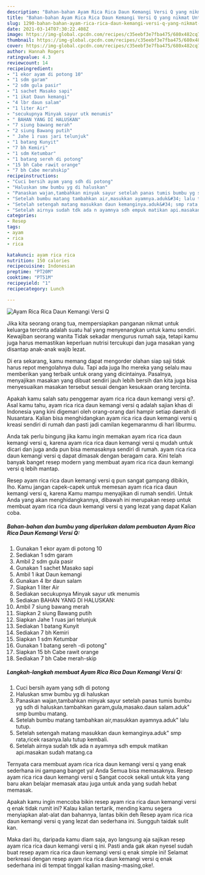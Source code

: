 ```yaml
---
description: "Bahan-bahan Ayam Rica Rica Daun Kemangi Versi Q yang nikmat Untuk Jualan"
title: "Bahan-bahan Ayam Rica Rica Daun Kemangi Versi Q yang nikmat Untuk Jualan"
slug: 1290-bahan-bahan-ayam-rica-rica-daun-kemangi-versi-q-yang-nikmat-untuk-jualan
date: 2021-03-14T07:30:22.408Z
image: https://img-global.cpcdn.com/recipes/c35eebf3e7fba475/680x482cq70/ayam-rica-rica-daun-kemangi-versi-q-foto-resep-utama.jpg
thumbnail: https://img-global.cpcdn.com/recipes/c35eebf3e7fba475/680x482cq70/ayam-rica-rica-daun-kemangi-versi-q-foto-resep-utama.jpg
cover: https://img-global.cpcdn.com/recipes/c35eebf3e7fba475/680x482cq70/ayam-rica-rica-daun-kemangi-versi-q-foto-resep-utama.jpg
author: Hannah Rogers
ratingvalue: 4.3
reviewcount: 14
recipeingredient:
- "1 ekor ayam di potong 10"
- "1 sdm garam"
- "2 sdm gula pasir"
- "1 sachet Masako sapi"
- "1 ikat Daun kemangi"
- "4 lbr daun salam"
- "1 liter Air"
- "secukupnya Minyak sayur utk menumis"
- " BAHAN YANG DI HALUSKAN"
- "7 siung bawang merah"
- "2 siung Bawang putih"
- " Jahe 1 ruas jari telunjuk"
- "1 batang Kunyit"
- "7 bh Kemiri"
- "1 sdm Ketumbar"
- "1 batang sereh di potong"
- "15 bh Cabe rawit orange"
- "7 bh Cabe merahskip"
recipeinstructions:
- "Cuci bersih ayam yang sdh di potong"
- "Haluskan smw bumbu yg di haluskan"
- "Panaskan wajan,tambahkan minyak sayur setelah panas tumis bumbu yg sdh di haluskan.tambahkan garam,gula,masako.daun salam.aduk&#34; smp bumbu matang."
- "Setelah bumbu matang tambahkan air,masukkan ayamnya.aduk&#34; lalu tutup."
- "Setelah setengah matang masukkan daun kemanginya.aduk&#34; smp rata,ricek rasanya.lalu tutup kembali."
- "Setelah airnya sudah tdk ada n ayamnya sdh empuk matikan api.masakan sudah matang.ca"
categories:
- Resep
tags:
- ayam
- rica
- rica

katakunci: ayam rica rica 
nutrition: 150 calories
recipecuisine: Indonesian
preptime: "PT20M"
cooktime: "PT51M"
recipeyield: "1"
recipecategory: Lunch

---
```



![Ayam Rica Rica Daun Kemangi Versi Q](https://img-global.cpcdn.com/recipes/c35eebf3e7fba475/680x482cq70/ayam-rica-rica-daun-kemangi-versi-q-foto-resep-utama.jpg)

Jika kita seorang orang tua, mempersiapkan panganan nikmat untuk keluarga tercinta adalah suatu hal yang menyenangkan untuk kamu sendiri. Kewajiban seorang  wanita Tidak sekadar mengurus rumah saja, tetapi kamu juga harus memastikan keperluan nutrisi tercukupi dan juga masakan yang disantap anak-anak wajib lezat.

Di era  sekarang, kamu memang dapat mengorder olahan siap saji tidak harus repot mengolahnya dulu. Tapi ada juga lho mereka yang selalu mau memberikan yang terbaik untuk orang yang dicintainya. Pasalnya, menyajikan masakan yang dibuat sendiri jauh lebih bersih dan kita juga bisa menyesuaikan masakan tersebut sesuai dengan kesukaan orang tercinta. 



Apakah kamu salah satu penggemar ayam rica rica daun kemangi versi q?. Asal kamu tahu, ayam rica rica daun kemangi versi q adalah sajian khas di Indonesia yang kini digemari oleh orang-orang dari hampir setiap daerah di Nusantara. Kalian bisa menghidangkan ayam rica rica daun kemangi versi q kreasi sendiri di rumah dan pasti jadi camilan kegemaranmu di hari liburmu.

Anda tak perlu bingung jika kamu ingin memakan ayam rica rica daun kemangi versi q, karena ayam rica rica daun kemangi versi q mudah untuk dicari dan juga anda pun bisa memasaknya sendiri di rumah. ayam rica rica daun kemangi versi q dapat dimasak dengan beragam cara. Kini telah banyak banget resep modern yang membuat ayam rica rica daun kemangi versi q lebih mantap.

Resep ayam rica rica daun kemangi versi q pun sangat gampang dibikin, lho. Kamu jangan capek-capek untuk memesan ayam rica rica daun kemangi versi q, karena Kamu mampu menyajikan di rumah sendiri. Untuk Anda yang akan menghidangkannya, dibawah ini merupakan resep untuk membuat ayam rica rica daun kemangi versi q yang lezat yang dapat Kalian coba.

<!--inarticleads1-->

##### Bahan-bahan dan bumbu yang diperlukan dalam pembuatan Ayam Rica Rica Daun Kemangi Versi Q:

1. Gunakan 1 ekor ayam di potong 10
1. Sediakan 1 sdm garam
1. Ambil 2 sdm gula pasir
1. Gunakan 1 sachet Masako sapi
1. Ambil 1 ikat Daun kemangi
1. Gunakan 4 lbr daun salam
1. Siapkan 1 liter Air
1. Sediakan secukupnya Minyak sayur utk menumis
1. Sediakan  BAHAN YANG DI HALUSKAN:
1. Ambil 7 siung bawang merah
1. Siapkan 2 siung Bawang putih
1. Siapkan  Jahe 1 ruas jari telunjuk
1. Sediakan 1 batang Kunyit
1. Sediakan 7 bh Kemiri
1. Siapkan 1 sdm Ketumbar
1. Gunakan 1 batang sereh -di potong&#34;
1. Siapkan 15 bh Cabe rawit orange
1. Sediakan 7 bh Cabe merah-skip




<!--inarticleads2-->

##### Langkah-langkah membuat Ayam Rica Rica Daun Kemangi Versi Q:

1. Cuci bersih ayam yang sdh di potong
1. Haluskan smw bumbu yg di haluskan
1. Panaskan wajan,tambahkan minyak sayur setelah panas tumis bumbu yg sdh di haluskan.tambahkan garam,gula,masako.daun salam.aduk&#34; smp bumbu matang.
1. Setelah bumbu matang tambahkan air,masukkan ayamnya.aduk&#34; lalu tutup.
1. Setelah setengah matang masukkan daun kemanginya.aduk&#34; smp rata,ricek rasanya.lalu tutup kembali.
1. Setelah airnya sudah tdk ada n ayamnya sdh empuk matikan api.masakan sudah matang.ca




Ternyata cara membuat ayam rica rica daun kemangi versi q yang enak sederhana ini gampang banget ya! Anda Semua bisa memasaknya. Resep ayam rica rica daun kemangi versi q Sangat cocok sekali untuk kita yang baru akan belajar memasak atau juga untuk anda yang sudah hebat memasak.

Apakah kamu ingin mencoba bikin resep ayam rica rica daun kemangi versi q enak tidak rumit ini? Kalau kalian tertarik, mending kamu segera menyiapkan alat-alat dan bahannya, lantas bikin deh Resep ayam rica rica daun kemangi versi q yang lezat dan sederhana ini. Sungguh taidak sulit kan. 

Maka dari itu, daripada kamu diam saja, ayo langsung aja sajikan resep ayam rica rica daun kemangi versi q ini. Pasti anda gak akan nyesel sudah buat resep ayam rica rica daun kemangi versi q enak simple ini! Selamat berkreasi dengan resep ayam rica rica daun kemangi versi q enak sederhana ini di tempat tinggal kalian masing-masing,oke!.

